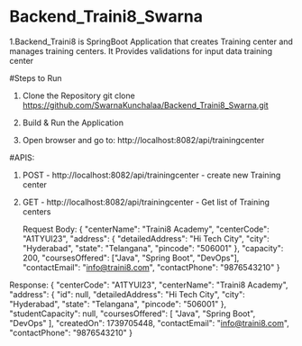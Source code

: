 
# Backend_Traini8_Swarna
1.Backend_Traini8 is SpringBoot Application that creates Training center and manages training centers. It Provides validations for input data training center

#Steps to Run
1. Clone the Repository
git clone https://github.com/SwarnaKunchalaa/Backend_Traini8_Swarna.git

2. Build & Run the Application

3. Open browser and go to: http://localhost:8082/api/trainingcenter

#APIS:
1. POST - http://localhost:8082/api/trainingcenter - create new Training center
2. GET  - http://localhost:8082/api/trainingcenter - Get list of Training centers
   
   Request Body:
   {
    "centerName": "Traini8 Academy",
    "centerCode": "A1TYUI23",
    "address": {
        "detailedAddress": "Hi Tech City",
        "city": "Hyderabad",
        "state": "Telangana",
        "pincode": "506001"
    },
    "capacity": 200,
    "coursesOffered": ["Java", "Spring Boot", "DevOps"],
    "contactEmail": "info@traini8.com",
    "contactPhone": "9876543210"
}

  Response:
  {
    "centerCode": "A1TYUI23",
    "centerName": "Traini8 Academy",
    "address": {
        "id": null,
        "detailedAddress": "Hi Tech City",
        "city": "Hyderabad",
        "state": "Telangana",
        "pincode": "506001"
    },
    "studentCapacity": null,
    "coursesOffered": [
        "Java",
        "Spring Boot",
        "DevOps"
    ],
    "createdOn": 1739705448,
    "contactEmail": "info@traini8.com",
    "contactPhone": "9876543210"
}




